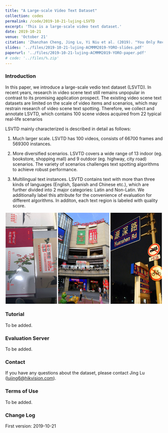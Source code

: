 ```yaml
---
title: "A Large-scale Video Text Dataset"
collection: codes
permalink: /code/2019-10-21-lujing-LSVTD
excerpt: 'This is a large-scale video text dataset.'
date: 2019-10-21
venue: 'October 21'
citation: 'Zhanzhan Cheng, Jing Lu, Yi Niu et al. (2019). "You Only Recognize Once: Towards Fast Video Text Spotting." <i>October 21</i>. 1(1).' 
slides: '../files/2019-10-21-lujing-ACMMM2019-YORO-slides.pdf'
paperurl: '../files/2019-10-21-lujing-ACMMM2019-YORO-paper.pdf'
# code: '../files/%.zip'
---
```


### Introduction ##

In this paper, we introduce a large-scale vedio text dataset (LSVTD). In recent years, research in video scene text 
still remains unpopular in contrast to its promising application prospect. The existing
video scene text datasets are limited on the scale of video items and scenarios, which may
restrain research of video scene text spotting. Therefore, we collect
and annotate LSVTD, which contains
100 scene videos acquired from 22 typical real-life scenarios

LSVTD mainly characterized is described in detail as follows:

1. Much larger scale. LSVTD has 100 videos, consists of 66700 frames and 569300 instances.

2. More diversified scenarios. LSVTD covers a wide
range of 13 indoor (eg. bookstore, shopping mall) and 9 outdoor
(eg. highway, city road) scenarios. The variety of scenarios challenges text spotting
algorithms to achieve robust performance. 

3. Multilingual text instances.
LSVTD contains text with more than three kinds of languages
(English, Spanish and Chinese etc.), which are further divided
into 2 major categories: Latin and Non-Latin. We additionally
label this attribute for the convenience of evaluation for different
algorithms. In additon, each text region is labeled with quality score.

<center><img src="../images/dataset_sample.png" align="center"/></center>

### Tutorial ##

To be added.

### Evaluation Server ##

To be added.

### Contact ##

If you have any questions about the dataset, please contact Jing Lu (lujing6@hikvision.com).

### Terms of Use ##

To be added.

### Change Log ##

First version: 2019-10-21




